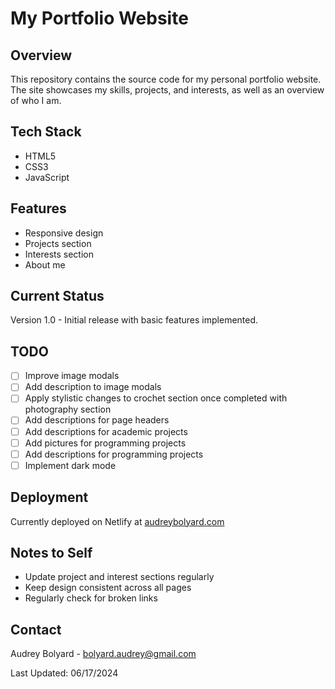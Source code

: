 # My Portfolio Website

## Overview
This repository contains the source code for my personal portfolio website. The site showcases my skills, projects, and interests, as well as an overview of who I am.

## Tech Stack
- HTML5
- CSS3
- JavaScript

## Features
- Responsive design
- Projects section
- Interests section
- About me

## Current Status
Version 1.0 - Initial release with basic features implemented.

## TODO
- [ ] Improve image modals
- [ ] Add description to image modals
- [ ] Apply stylistic changes to crochet section once completed with photography section
- [ ] Add descriptions for page headers
- [ ] Add descriptions for academic projects
- [ ] Add pictures for programming projects
- [ ] Add descriptions for programming projects
- [ ] Implement dark mode

## Deployment
Currently deployed on Netlify at [audreybolyard.com](https://audreybolyard.com)

## Notes to Self
- Update project and interest sections regularly
- Keep design consistent across all pages
- Regularly check for broken links

## Contact
Audrey Bolyard - [bolyard.audrey@gmail.com](mailto:bolyard.audrey@gmail.com)

Last Updated: 06/17/2024
